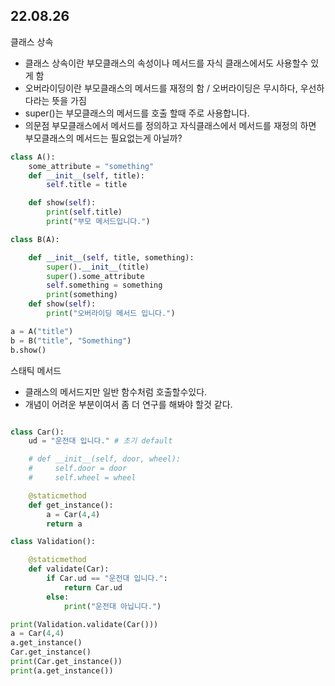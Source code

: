 22.08.26
---
클래스 상속
- 클래스 상속이란 부모클래스의 속성이나 메서드를 자식 클래스에서도 사용할수 있게 함
- 오버라이딩이란 부모클래스의 메서드를 재정의 함 / 오버라이딩은 무시하다, 우선하다라는 뜻을 가짐
- super()는 부모클래스의 메서드를 호출 할때 주로 사용합니다.
- 의문점 부모클래스에서 메서드를 정의하고 자식클래스에서 메서드를 재정의 하면 부모클래스의 메서드는 필요없는게 아닐까?

```python
class A():
    some_attribute = "something"
    def __init__(self, title):
        self.title = title

    def show(self):
        print(self.title)
        print("부모 메서드입니다.")

class B(A):

    def __init__(self, title, something):
        super().__init__(title)
        super().some_attribute
        self.something = something
        print(something)
    def show(self):
        print("오버라이딩 메서드 입니다.")

a = A("title")
b = B("title", "Something")
b.show()
```
스태틱 메서드
- 클래스의 메서드지만 일반 함수처럼 호출할수있다.
- 개념이 어려운 부분이여서 좀 더 연구를 해봐야 할것 같다.
```python

class Car():
    ud = "운전대 입니다." # 초기 default

    # def __init__(self, door, wheel):
    #     self.door = door
    #     self.wheel = wheel

    @staticmethod
    def get_instance():
        a = Car(4,4)
        return a

class Validation():

    @staticmethod
    def validate(Car):
        if Car.ud == "운전대 입니다.":
            return Car.ud
        else:
            print("운전대 아닙니다.")

print(Validation.validate(Car()))
a = Car(4,4)
a.get_instance()
Car.get_instance()
print(Car.get_instance())
print(a.get_instance())
```